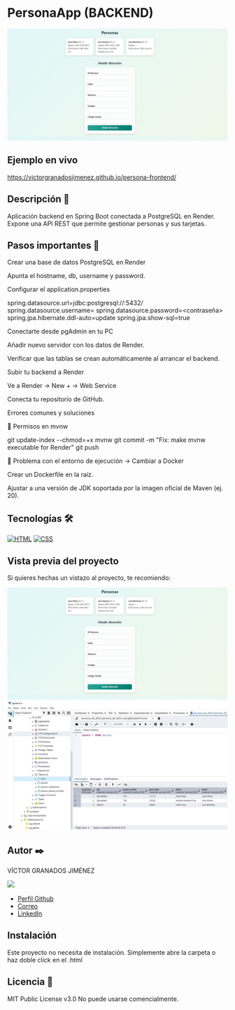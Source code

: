 # PersonaApp (BACKEND)

![Imagen del proyecto](https://raw.githubusercontent.com/victorgranadosjimenez/persona-frontend/refs/heads/main/Captura1.JPG?raw=true)



## Ejemplo en vivo
https://victorgranadosjimenez.github.io/persona-frontend/

## Descripción 📑

Aplicación backend en Spring Boot conectada a PostgreSQL en Render. Expone una API REST que permite gestionar personas y sus tarjetas.

## Pasos importantes 📌

Crear una base de datos PostgreSQL en Render

Apunta el hostname, db, username y password.

Configurar el application.properties

spring.datasource.url=jdbc:postgresql://<host>:5432/<db>
spring.datasource.username=<usuario>
spring.datasource.password=<contraseña>
spring.jpa.hibernate.ddl-auto=update
spring.jpa.show-sql=true


Conectarte desde pgAdmin en tu PC

Añadir nuevo servidor con los datos de Render.

Verificar que las tablas se crean automáticamente al arrancar el backend.

Subir tu backend a Render

Ve a Render → New + → Web Service

Conecta tu repositorio de GitHub.

Errores comunes y soluciones

🚫 Permisos en mvnw

git update-index --chmod=+x mvnw
git commit -m "Fix: make mvnw executable for Render"
git push


🚫 Problema con el entorno de ejecución → Cambiar a Docker

Crear un Dockerfile en la raíz.

Ajustar a una versión de JDK soportada por la imagen oficial de Maven (ej. 20).

## Tecnologías 🛠
[![HTML](https://https://img.shields.io/badge/Java-ED8B00?style=for-the-badge&logo=openjdk&logoColor=white)](https://es.wikipedia.org/wiki/Java_(lenguaje_de_programaci%C3%B3n))
[![CSS](https://img.shields.io/badge/CSS3-1572B6?style=for-the-badge&logo=css3&logoColor=white)](https://en.wikipedia.org/wiki/Spring_Boot)

## Vista previa del proyecto
Si quieres hechas un vistazo al proyecto, te recomiendo:

![Captura del proyecto](https://raw.githubusercontent.com/victorgranadosjimenez/persona-frontend/refs/heads/main/Captura1.JPG?raw=true)
![Captura del proyecto](https://raw.githubusercontent.com/victorgranadosjimenez/persona-frontend/refs/heads/main/Captura2.JPG?raw=true)


## Autor ✒️
VÍCTOR GRANADOS JIMÉNEZ

<img src="https://avatars.githubusercontent.com/u/57761479?v=4" width=115><br>

* [Perfil Github](https://github.com/victorgranadosjimenez)
* [Correo](granadosvictor01@gmail.com)
* [LinkedIn](www.linkedin.com/in/victorgranadosjimenez/)


## Instalación 
Este proyecto no necesita de instalación. Simplemente abre la carpeta o haz doble click en el .html
  
## Licencia 📄
MIT Public License v3.0
No puede usarse comencialmente.


